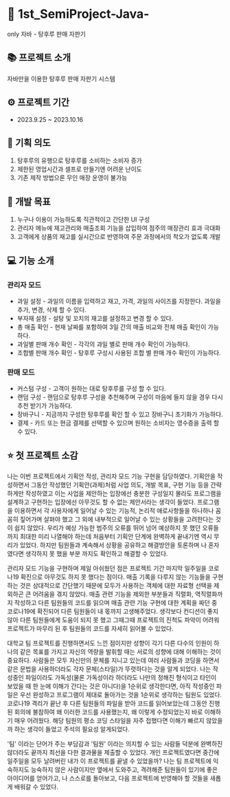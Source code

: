 # 🍓 1st_SemiProject-Java-
only 자바 - 탕후루 판매 자판기

## 📚 프로젝트 소개
자바만을 이용한 탕후루 판매 자판기 시스템

## ⚙ 프로젝트 기간
* 2023.9.25 ~ 2023.10.16

## 📝 기획 의도
1. 탕후루의 유행으로 탕후루를 소비하는 소비자 증가
2. 제한된 영업시간과 셀프로 만들기엔 어려운 난이도
3. 기존 제작 방법으론 무인 매장 운영이 불가능

## 🧐 개발 목표
1. 누구나 이용이 가능하도록 직관적이고 간단한 UI 구성
2. 관리자 메뉴에 재고관리와 매출조회 기능을 삽입하여 점주의 매장관리 효과 극대화
3. 고객에게 상품의 재고를 실시간으로 반영하여 주문 과정에서의 착오가 없도록 개발

## 💻 기능 소개
### 관리자 모드
* 과일 설정 - 과일의 이름을 입력하고 재고, 가격, 과일의 사이즈를 지정한다. 과일을 추가, 변경, 삭제 할 수 있다.
* 부자재 설정 - 설탕 및 꼬치의 재고를 설정하고 변경 할 수 있다.
* 총 매출 확인 - 현재 날짜를 포함하여 3일 간의 매출 비교와 전체 매출 확인이 가능하다.
* 과일별 판매 개수 확인 - 각각의 과일 별로 판매 개수 확인이 가능하다.
* 조합별 판매 개수 확인 - 탕후루 구성시 사용된 조합 별 판매 개수 확인이 가능하다.

### 판매 모드
* 커스텀 구성 - 고객이 원하는 대로 탕후루를 구성 할 수 있다.
* 랜덤 구성 - 랜덤으로 탕후루 구성을 추천해주며 구성이 마음에 들지 않을 경우 다시 추천 받기가 가능하다.
* 장바구니 - 지금까지 구성한 탕후루를 확인 할 수 있고 장바구니 초기화가 가능하다.
* 결제 - 카드 또는 현금 결제를 선택할 수 있으며 원하는 소비자는 영수증을 출력 할 수 있다.

## ⭐ 첫 프로젝트 소감
나는 이번 프로젝트에서 기획안 작성, 관리자 모드 기능 구현을 담당하였다. 
기획안을 작성하면서 그동안 작성했던 기획안(과제)처럼 사업 의도, 개발 목표, 구현 기능 등을 간략하게만 작성하였고 이는 사업을 제안하는 입장에선 충분한 구성일지 몰라도 프로그램을 설계하고 구현하는 입장에선 아무것도 할 수 없는 제안서라는 생각이 들었다. 
프로그램을 이용하면서 각 사용자에게 일어날 수 있는 기능적, 논리적 애로사항들을 하나하나 꼼꼼히 짚어가며 살펴야 했고 그 외에 내부적으로 일어날 수 있는 상황들을 고려한다는 것이 쉽지 않았다. 
우리가 예상 가능한 범주의 오류를 뛰어 넘어 예상하지 못 했던 오류들까지 최대한 미리 나열해야 하는데 처음부터 기획안 단계에 완벽하게 끝내기엔 역시 무리가 있었다. 
하지만 팀원들과 계속해서 상황을 공유하고 해결방안을 토론하며 나 혼자였다면 생각하지 못 했을 부분 까지도 확인하고 해결할 수 있었다.
<br>

관리자 모드 기능을 구현하며 제일 아쉬웠던 점은 프로젝트 기간 마지막 일주일을 코로나19 확진으로 아무것도 하지 못 했다는 점이다. 
매출 기록을 다루지 않는 기능들을 구현하는 것은 상대적으로 간단했기 때문에 모두가 사용하는 객체에 대한 자료형 선택을 제외하곤 큰 어려움을 겪지 않았다. 
매출 관련 기능을 제외한 부분들과 직렬화, 역직렬화까지 작성하고 다른 팀원들의 코드를 읽으며 매출 관련 기능 구현에 대한 계획을 짜던 중 코로나19에 확진되어 다른 팀원들이 내 몫까지 고생해주었다. 
생각보다 컨디션이 좋지 않아 다른 팀원들에게 도움이 되지 못 했고 그때그때 프로젝트의 진척도 파악이 어려워 프로젝트가 마무리 된 후 팀원들의 코드를 자세히 읽어볼 수 있었다.
<br>

대학교 팀 프로젝트를 진행하면서도 느낀 점이지만 성향이 각기 다른 다수의 인원이 하나의 같은 목표를 가지고 자신의 역량을 발휘할 때는 서로의 성향에 대해 이해하는 것이 중요하다. 
사람들은 모두 자신만의 문체를 지니고 있는데 여러 사람들과 코딩을 하면서 같은 문법을 사용하더라도 각자 문체(스타일)가 뚜렷하다는 것을 알게 되었다. 
나는 작성중인 파일이라도 가독성(물론 가독성이라 하더라도 나만의 정해진 형식이고 타인이 보았을 때 한 눈에 이해가 간다는 것은 아니다)을 1순위로 생각한다면, 아직 작성중인 파일은 우선 완성하고 프로그램이 제대로 돌아가는 것을 1순위로 생각하는 팀원도 있었다. 
코로나19 격리가 끝난 후 다른 팀원들의 파일을 받아 코드를 읽어보았는데 그동안 진행된 회의에 불참하여 왜 이러한 코드를 사용했는지, 왜 이렇게 수정되었는지 바로 이해하기 매우 어려웠다. 
해당 팀원의 평소 코딩 스타일을 자주 접했다면 이해가 빠르지 않았을까 하는 생각이 들었고 주석의 필요성 알게되었다.
<br>

'팀' 이라는 단어가 주는 부담감과 '팀원' 이라는 의지할 수 있는 사람들 덕분에 완벽하진 않더라도 끝까지 최선을 다한 결과물을 제출할 수 있었다. 
개인 프로젝트였다면 중간에 일주일을 모두 날려버린 내가 이 프로젝트를 끝낼 수 있었을까? 
나는 팀 프로젝트에 익숙하지도 능숙하지 않은 사람이지만 옆에서 도와주고, 격려해준 팀원들이 있기에 좋은 아이디어를 얻어가고, 나 스스로를 돌아보고, 다음 프로젝트에 반영해야 할 것들을 새롭게 배워갈 수 있었다.

